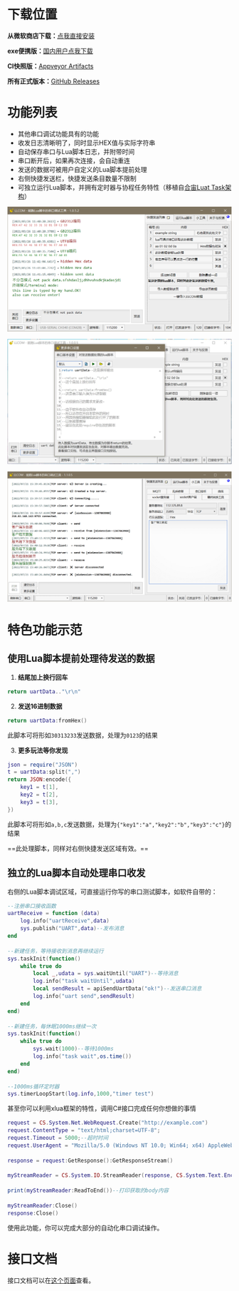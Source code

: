 # 下载位置

**从微软商店下载：**[点我直接安装](ms-windows-store://pdp/?ProductId=9PMPB0233S0S&mode=mini&pos=0,0,2560,1395&referrer=storeforweb)

**exe便携版：**[国内用户点我下载](https://llcom.papapoi.com/llcom.zip)

**CI快照版：**[Appveyor Artifacts](https://ci.appveyor.com/project/chenxuuu/llcom/build/artifacts)

**所有正式版本：**[GitHub Releases](https://github.com/chenxuuu/llcom/releases/latest)

# 功能列表

- 其他串口调试功能具有的功能
- 收发日志清晰明了，同时显示HEX值与实际字符串
- 自动保存串口与Lua脚本日志，并附带时间
- 串口断开后，如果再次连接，会自动重连
- 发送的数据可被用户自定义的Lua脚本提前处理
- 右侧快捷发送栏，快捷发送条目数量不限制
- 可独立运行Lua脚本，并拥有定时器与协程任务特性（移植自[合宙Luat Task架构](http://wiki.openluat.com/doc/luatFramework/)）

![screen](../../image/开发工具及使用说明/LLCOM串口调试工具/screen.png)

![screen2](../../image/开发工具及使用说明/LLCOM串口调试工具/screen2.jpg)

![screen3](../../image/开发工具及使用说明/LLCOM串口调试工具/screen3.png)

# 特色功能示范

## 使用Lua脚本提前处理待发送的数据

1. **结尾加上换行回车**

```lua
return uartData.."\r\n"
```

2. **发送16进制数据**

```lua
return uartData:fromHex()
```

此脚本可将形如`30313233`发送数据，处理为`0123`的结果

3. **更多玩法等你发现**

```lua
json = require("JSON")
t = uartData:split(",")
return JSON:encode({
    key1 = t[1],
    key2 = t[2],
    key3 = t[3],
})
```

此脚本可将形如`a,b,c`发送数据，处理为`{"key1":"a","key2":"b","key3":"c"}`的结果

==此处理脚本，同样对右侧快捷发送区域有效。==

## 独立的Lua脚本自动处理串口收发

右侧的Lua脚本调试区域，可直接运行你写的串口测试脚本，如软件自带的：

```lua
--注册串口接收函数
uartReceive = function (data)
    log.info("uartReceive",data)
    sys.publish("UART",data)--发布消息
end

--新建任务，等待接收到消息再继续运行
sys.taskInit(function()
    while true do
        local _,udata = sys.waitUntil("UART")--等待消息
        log.info("task waitUntil",udata)
        local sendResult = apiSendUartData("ok!")--发送串口消息
        log.info("uart send",sendResult)
    end
end)

--新建任务，每休眠1000ms继续一次
sys.taskInit(function()
    while true do
        sys.wait(1000)--等待1000ms
        log.info("task wait",os.time())
    end
end)

--1000ms循环定时器
sys.timerLoopStart(log.info,1000,"timer test")
```

甚至你可以利用xlua框架的特性，调用C#接口完成任何你想做的事情

```lua
request = CS.System.Net.WebRequest.Create("http://example.com")
request.ContentType = "text/html;charset=UTF-8";
request.Timeout = 5000;--超时时间
request.UserAgent = "Mozilla/5.0 (Windows NT 10.0; Win64; x64) AppleWebKit/537.36 (KHTML, like Gecko) Chrome/71.0.3578.98 Safari/537.36 Vivaldi/2.2.1388.37";

response = request:GetResponse():GetResponseStream()

myStreamReader = CS.System.IO.StreamReader(response, CS.System.Text.Encoding.UTF8);

print(myStreamReader:ReadToEnd())--打印获取的body内容

myStreamReader:Close()
response:Close()
```

使用此功能，你可以完成大部分的自动化串口调试操作。

# 接口文档

接口文档可以在[这个页面](https://github.com/chenxuuu/llcom/blob/master/LuaApi.md)查看。
